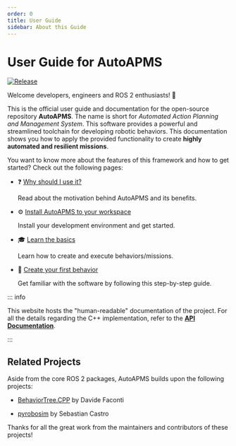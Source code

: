 ```yaml
---
order: 0
title: User Guide
sidebar: About this Guide
---
```

# User Guide for AutoAPMS

[![Release](https://img.shields.io/github/v/release/robin-mueller/auto-apms?label=Release)](https://github.com/robin-mueller/auto-apms/releases)

Welcome developers, engineers and ROS 2 enthusiasts! 🎉

This is the official user guide and documentation for the open-source repository **AutoAPMS**. The name is short for *Automated Action Planning and Management System*. This software provides a powerful and streamlined toolchain for developing robotic behaviors. This documentation shows you how to apply the provided functionality to create **highly automated and resilient missions**.

You want to know more about the features of this framework and how to get started? Check out the following pages:

- ❓ [Why should I use it?](./why-autoapms.md)

    Read about the motivation behind AutoAPMS and its benefits.

- ⚙️ [Install AutoAPMS to your workspace](./getting-started.md)

    Install your development environment and get started.

- 🎓 [Learn the basics](../concept/fundamental-workflow.md)

    Learn how to create and execute behaviors/missions.

- 🚀 [Create your first behavior](../tutorial/creating-a-behavior-from-scratch.md)

    Get familiar with the software by following this step-by-step guide.

::: info

This website hosts the "human-readable" documentation of the project. For all the details regarding the C++ implementation, refer to the [**API Documentation**](https://robin-mueller.github.io/auto-apms/).

:::

## Related Projects

Aside from the core ROS 2 packages, AutoAPMS builds upon the following projects:

- [BehaviorTree.CPP](https://github.com/BehaviorTree/BehaviorTree.CPP) by Davide Faconti

- [pyrobosim](https://github.com/sea-bass/pyrobosim) by Sebastian Castro

Thanks for all the great work from the maintainers and contributors of these projects!
